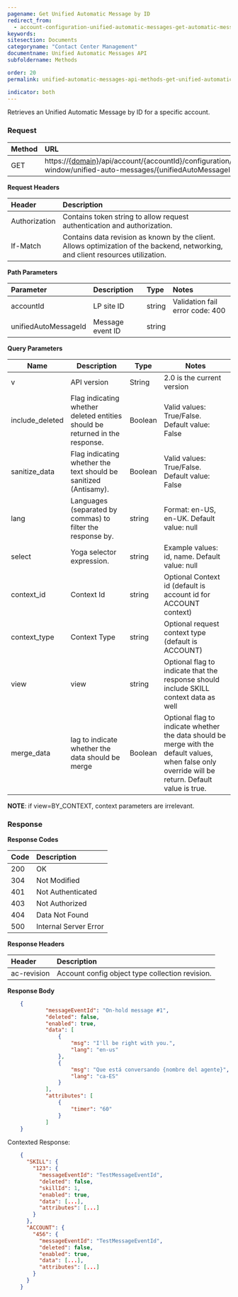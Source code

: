 ```yaml
---
pagename: Get Unified Automatic Message by ID
redirect_from:
  - account-configuration-unified-automatic-messages-get-automatic-message-by-id.html
keywords:
sitesection: Documents
categoryname: "Contact Center Management"
documentname: Unified Automatic Messages API
subfoldername: Methods

order: 20
permalink: unified-automatic-messages-api-methods-get-unified-automatic-message-by-id.html

indicator: both
---
```


Retrieves an Unified Automatic Message by ID for a specific account.

### Request

| Method | URL |
| :-------- | :---- |
| GET | https://[{domain}](/agent-domain-domain-api.html)/api/account/{accountId}/configuration/engagement-window/unified-auto-messages/{unifiedAutoMessageId} |

**Request Headers**

| Header | Description |
| :------- | :-------------- |
 |Authorization | Contains token string to allow request authentication and authorization. |
| If-Match | Contains data revision as known by the client. Allows optimization of the backend, networking, and client resources utilization. |


**Path Parameters**

 |Parameter|  Description|  Type|  Notes|
 |:----------|  :--------------|  :--------------|  :---|
 |accountId|  LP site ID|  string |  Validation fail error code: 400 |
 | unifiedAutoMessageId | Message event ID | string |

**Query Parameters**

| Name            | Description                                                                  | Type    | Notes                                          |
|-----------------|------------------------------------------------------------------------------|---------|------------------------------------------------|
| v               | API version                                                                  | String  | 2.0 is the current version                     |
| include_deleted | Flag indicating whether deleted entities should be returned in the response. | Boolean | Valid values: True/False. Default value: False |
| sanitize_data   | Flag indicating whether the text should be sanitized (Antisamy).             | Boolean | Valid values: True/False. Default value: False |
| lang            | Languages (separated by commas) to filter the response by.                   | string  | Format: en-US, en-UK. Default value: null      |
| select          | Yoga selector expression.                                                    | string  | Example values: id, name. Default value: null  |
| context_id      | Context Id                                                                   | string  | Optional Context id (default is account id for ACCOUNT context)     |
| context_type    | Context Type                                                                 | string  | Optional request context type (default is ACCOUNT)     |
| view            | view                                                                         | string  | Optional flag to indicate that the response should include SKILL context data as well     |
| merge_data      | lag to indicate whether the data should be merge                             | Boolean | Optional flag to indicate whether the data should be merge with the default values, when false only override will be return. Default value is true.     |

**NOTE**: if view=BY_CONTEXT, context parameters are irrelevant.



### Response

**Response Codes**

| Code | Description |
| :---- | :------------ |
| 200 | OK |
| 304 | Not Modified |
| 401 | Not Authenticated |
| 403 | Not Authorized |
| 404 | Data Not Found |
| 500 | Internal Server Error |

**Response Headers**

| Header|  Description |
 |:-------  | :----- |
 |ac-revision | Account config object type collection revision. |

**Response Body**

```json
    {
            "messageEventId": "On-hold message #1",
            "deleted": false,
            "enabled": true,
            "data": [
                {
                    "msg": "I'll be right with you.",
                    "lang": "en-us"
                },
                {
                    "msg": "Que está conversando {nombre del agente}",
                    "lang": "ca-ES"
                }
            ],
            "attributes": [
                {
                    "timer": "60"
                }
            ]
    }
```

Contexted Response:

```json
    {
	  "SKILL": {
	    "123": {
	      "messageEventId": "TestMessageEventId",
	      "deleted": false,
	      "skillId": 1,
	      "enabled": true,
	      "data": [...],
	      "attributes": [...]
	    }
	  },
	  "ACCOUNT": {
	    "456": {
	      "messageEventId": "TestMessageEventId",
	      "deleted": false,
	      "enabled": true,
	      "data": [...],
	      "attributes": [...]
	    }
	  }
	}
```
